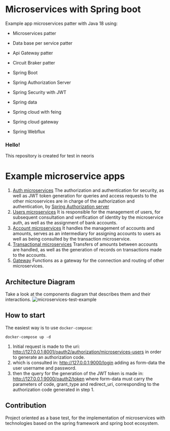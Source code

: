 # Microservices with Spring boot
Example app microservices patter with Java 18 using:

- Microservices patter
- Data base per service patter
- Api Gateway patter
- Circuit Braker patter

- Spring Boot
- Spring Authorization Server
- Spring Security with JWT
- Spring data
- Spring cloud with feing
- Spring cloud gateway
- Spring Webflux

### Hello!

This repository is created for test in neoris



# Example microservice apps

1. [Auth microservices](/microservices-auth) The authorization and authentication for security, as well as JWT token generation for queries and access requests to the other microservices are in charge of the authorization and authentication, by [Spring Authorization server](https://spring.io/projects/spring-authorization-server)
2. [Users microservices](/microservices-users) It is responsible for the management of users, for subsequent consultation and verification of identity by the microservice auth, as well as the assignment of bank accounts.
3. [Account microservices](/microservices-accounts) It handles the management of accounts and amounts, serves as an intermediary for assigning accounts to users as well as being consulted by the transaction microservice.
4. [Transactional microservices](/microservices-transactional) Transfers of amounts between accounts are handled, as well as the generation of records on transactions made to the accounts.
5. [Gateway](/gateway) Functions as a gateway for the connection and routing of other microservices.

## Architecture Diagram

Take a look at the components diagram that describes them and their interactions.
![microservices-test-example](https://user-images.githubusercontent.com/1905821/34918427-a931d84e-f952-11e7-85a0-ace34a2e8edb.png)

## How to start

The easiest way is to use `docker-compose`:

```
docker-compose up -d
```

1. Initial request is made to the uri: http://127.0.0.1:8001/oauth2/authorization/microservices-users in order to generate an authorization code.
2. which is consulted in: http://127.0.0.1:9000/login adding as form-data the user username and password.
3. then the query for the generation of the JWT token is made in: http://127.0.0.1:9000/oauth2/token where form-data must carry the parameters of code, grant_type and redirect_uri, corresponding to the authorization code generated in step 1.



## Contribution

Project oriented as a base test, for the implementation of microservices with technologies based on the spring framework and spring boot ecosystem.